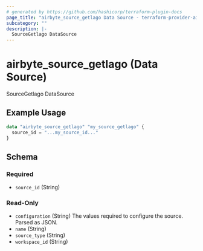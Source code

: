 ```yaml
---
# generated by https://github.com/hashicorp/terraform-plugin-docs
page_title: "airbyte_source_getlago Data Source - terraform-provider-airbyte"
subcategory: ""
description: |-
  SourceGetlago DataSource
---
```


# airbyte_source_getlago (Data Source)

SourceGetlago DataSource

## Example Usage

```terraform
data "airbyte_source_getlago" "my_source_getlago" {
  source_id = "...my_source_id..."
}
```

<!-- schema generated by tfplugindocs -->
## Schema

### Required

- `source_id` (String)

### Read-Only

- `configuration` (String) The values required to configure the source. Parsed as JSON.
- `name` (String)
- `source_type` (String)
- `workspace_id` (String)


